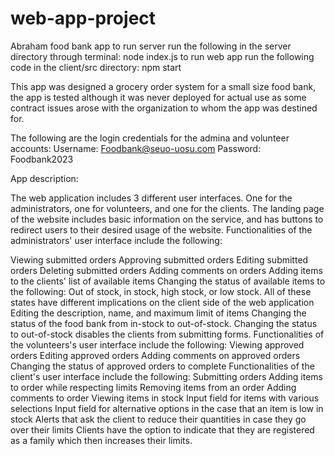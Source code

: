 # web-app-project
Abraham food bank app
to run server run the following in the server directory through terminal: node index.js
to run web app run the following code in the client/src directory: npm start

This app was designed a grocery order system for a small size food bank, the app is tested although it was never deployed for actual use as some contract issues arose with the organization to whom the app was destined for.

The following are the login credentials for the admina and volunteer accounts:
Username: Foodbank@seuo-uosu.com
Password: Foodbank2023

App description:

The web application includes 3 different user interfaces. One for the administrators, one for volunteers, and one for the clients.
The landing page of the website includes basic information on the service, and has buttons to redirect users to their desired usage of the website.
Functionalities of the administrators' user interface include the following:

Viewing submitted orders
Approving submitted orders
Editing submitted orders
Deleting submitted orders
Adding comments on orders
Adding items to the clients' list of available items
Changing the status of available items to the following: Out of stock, in stock, high stock, or low stock. All of these states have different implications on the client side of the web application
Editing the description, name, and maximum limit of items
Changing the status of the food bank from in-stock to out-of-stock. Changing the status to out-of-stock disables the clients from submitting forms.
Functionalities of the volunteers's user interface include the following:
Viewing approved orders
Editing approved orders
Adding comments on approved orders
Changing the status of approved orders to complete
Functionalities of the client's user interface include the following:
Submitting orders
Adding items to order while respecting limits
Removing items from an order
Adding comments to order
Viewing items in stock
Input field for items with various selections
Input field for alternative options in the case that an item is low in stock
Alerts that ask the client to reduce their quantities in case they go over their limits
Clients have the option to indicate that they are registered as a family which then increases their limits.
 

